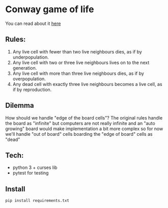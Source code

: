 # Conway game of life

You can read about it [here](https://en.wikipedia.org/wiki/Conway%27s_Game_of_Life)

## Rules:

1. Any live cell with fewer than two live neighbours dies, as if by underpopulation.
2. Any live cell with two or three live neighbours lives on to the next generation.
3. Any live cell with more than three live neighbours dies, as if by overpopulation.
4. Any dead cell with exactly three live neighbours becomes a live cell, as if by reproduction.

## Dilemma

How should we handle "edge of the board cells"? The original rules handle the board as "infinite" but computers are not really infinite
and an "auto growing" board would make implementation a bit more complex so for now we'll handle "out of board" cells boarding
the "edge of board" cells as "dead"

## Tech:
* python 3 + curses lib
* pytest for testing



## Install
```bash
pip install requirements.txt
```
